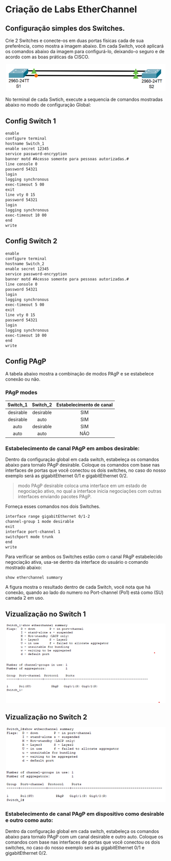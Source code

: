 
<h1> Criação de Labs EtherChannel</h1>

<h2>Configuração simples dos Switches.</h2>

Crie 2 Switches e conecte-os em duas portas físicas cada de sua preferência, como mostra a imagem abaixo. Em cada Switch, você aplicará os comandos abaixo da imagem para configurá-lo, deixando-o seguro e de acordo com as boas práticas da CISCO.</p>

<p align="center">
  <img width="500" src="https://github.com/mtsXD/lab_CISCO/blob/main/IMGS_PT/Cria%C3%A7%C3%A3o_cada_Switch.png?raw=true">
</p>

No terminal de cada Swtich, execute a sequencia de comandos mostradas abaixo no modo de configuração Global:</p>
<h2>Config Switch 1</h2>

```
enable
configure terminal
hostname Switch_1
enable secret 12345
service password-encryption 
banner motd #Acesso somente para pessoas autorizadas.#
line console 0
password 54321
login
logging synchronous
exec-timeout 5 00
exit
line vty 0 15
password 54321
login
logging synchronous
exec-timeout 10 00
end
write
```
<h2>Config Switch 2</h2>

```
enable
configure terminal
hostname Switch_2
enable secret 12345
service password-encryption 
banner motd #Acesso somente para pessoas autorizadas.#
line console 0
password 54321
login
logging synchronous
exec-timeout 5 00
exit
line vty 0 15
password 54321
login
logging synchronous
exec-timeout 10 00
end
write
```
<h2>Config PAgP</h2>

<p>A tabela abaixo mostra a combinação de modos PAgP e se estabelece conexão ou não.</p>

### PAgP modes

|Switch_1|Switch_2|Estabelecimento de canal|
|:------:|:------:|:----------------------:|
|desirable|desirable|SIM|
|desirable|auto|SIM|
|auto|desirable|SIM|
|auto|auto|NÃO|

### Estabelecimento de canal PAgP em ambos desirable:

Dentro da configuração global em cada switch, estabeleça os comandos abaixo para tornalo PAgP desirable. Coloque os comandos com base nas interfaces de portas que você conectou os dois switches, no caso do nosso exemplo será as gigabitEthernet 0/1 e gigabitEthernet 0/2.</p>

>
>modo PAgP desirable coloca uma interface em um estado de negociação ativo, no qual a interface inicia negociações com outras interfaces enviando pacotes PAgP.

Forneça esses comandos nos dois Switches.
```
interface range gigabitEthernet 0/1-2
channel-group 1 mode desirable
exit
interface port-channel 1
switchport mode trunk 
end
write
```

Para verificar se ambos os Switches estão com o canal PAgP estabelecido negociação ativa, usa-se dentro da interface do usuário o comando mostrado abaixo:</p>

```
show etherchannel summary
```
A figura mostra o resultado dentro de cada Switch, você nota que há conexão, quando ao lado do numero no Port-channel (Po1) está como (SU) camada 2 em uso.</p>

<h2>Vizualização no Switch 1</h2>
<p align="center">
  <img width="500" src="https://github.com/mtsXD/lab_CISCO/blob/main/IMGS_PT/EtherChannel-sumary-PAgP_Switch_1.png?raw=true">
</p>
<h2>Vizualização no Switch 2</h2>
<p align="center">
  <img width="500" src="https://github.com/mtsXD/lab_CISCO/blob/main/IMGS_PT/EtherChannel-sumary-PAgP_Switch_2.png?raw=true">
</p>

### Estabelecimento de canal PAgP em dispositivo como desirable e outro como auto:

Dentro da configuração global em cada switch, estabeleça os comandos abaixo para tornalo PAgP com um canal desirable e outro auto. Coloque os comandos com base nas interfaces de portas que você conectou os dois switches, no caso do nosso exemplo será as gigabitEthernet 0/1 e gigabitEthernet 0/2.

